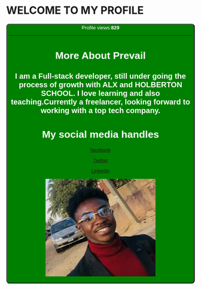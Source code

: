 # **WELCOME TO MY PROFILE**

<button style="background-color:green;color:white;border-radius:8px;">Profile views:<b>829</b>
___

# More About Prevail
## I am a Full-stack developer, still under going the process of growth with **ALX** and **HOLBERTON SCHOOL**. I love learning and also teaching.Currently a freelancer, looking forward to working with a top tech company.
# My social media handles

[facebook](https://www.facebook.com/prevail.ugah)

[Twitter](https://twitter.com/prevail_ugah)

[Linkedln](https://www.linkedin.com/in/prevail-b-ugah-3aa845263)

![My image](img/mypic.jpg)







